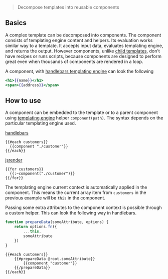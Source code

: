 > Decompose templates into reusable components

## Basics

A complex template can be decomposed into components. The component consists of templating engine content and helpers. Its evaluation works similar way to a template. It accepts input data, evaluates templating engine, and returns the output. However components, unlike [child templates](/learn/child-templates), don't have recipes or runs scripts, because components are designed to perform great even when thousands of components are rendered in a loop.

A component, with [handlebars templating engine](/learn/handlebars) can look the following
```handlebars
<h1>{{name}}</h1>
<span>{{address}}</span>
```

## How to use

A component can be embedded to the template or to a parent component using [templating engine](/learn/templating-engines) helper `component(path)`. The syntax depends on the particular templating engine used.

[handlebars](/learn/handlebars)
```
{{#each customers}} 
  {{component "./customer"}}
{{/each}}
```

[jsrender](/learn/jsrender)
```
{{for customers}} 
  {{:~component("./customer")}}
{{/for}}
```

The templating engine current context is automatically applied in the component. This means the current array item from `customers` in the previous example will be `this` in the component.

Passing some extra attributes to the component context is possible through a custom helper. This can look the following way in handlebars.

```js
function prepareData(someAttribute, options) {   
    return options.fn({
        ...this,
        someAttribute
    })
}
```

```
{{#each customers}}    
    {{#prepareData @root.someAttribute}}
        {{component "customer"}}
    {{/prepareData}}
{{/each}}
```